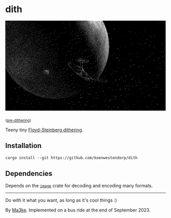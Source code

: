 # dith

![Sphere, dithered.](images/sphere_smol_dith.png)

<sub>([pre-dithering](images/sphere_smol.png))</sub>

Teeny tiny [Floyd-Steinberg dithering](https://en.wikipedia.org/wiki/Floyd%E2%80%93Steinberg_dithering).

## Installation

```console
cargo install --git https://github.com/koenwestendorp/dith
```

## Dependencies

Depends on the [`image`](https://crates.io/crates/image) crate for decoding and encoding many formats.

---

Do with it what you want, as long as it's cool things :)

By [Ma3ke](https://hachyderm.io/@ma3ke).
Implemented on a bus ride at the end of September 2023.

